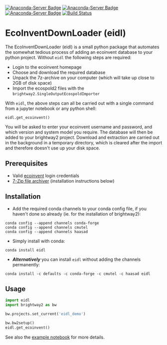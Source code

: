 [![Anaconda-Server Badge](https://anaconda.org/haasad/eidl/badges/version.svg)](https://anaconda.org/haasad/eidl) [![Anaconda-Server Badge](https://anaconda.org/haasad/eidl/badges/latest_release_date.svg)](https://anaconda.org/haasad/eidl) [![Anaconda-Server Badge](https://anaconda.org/haasad/eidl/badges/downloads.svg)](https://anaconda.org/haasad/eidl) [![Build Status](https://travis-ci.org/haasad/EcoInventDownLoader.svg?branch=master)](https://travis-ci.org/haasad/EcoInventDownLoader)
# EcoInventDownLoader (eidl)

The EcoInventDownLoader (eidl) is a small python package that automates the somewhat tedious process of adding an ecoinvent database to your python project. Without `eidl` the following steps are required: 

- Login to the ecoinvent homepage
- Choose and download the required database
- Unpack the 7z-archive on your computer (which will take up close to 2GB of disk space)
- Import the ecospold2 files with the `brightway2.SingleOutputEcospoldImporter`

With `eidl`, the above steps can all be carried out with a single command from a jupyter notebook or any python shell:
```
eidl.get_ecoinvent()
```
You will be asked to enter your ecoinvent username and password, and which version and system model you require. The database will then be added to your brightway2 project. Download and extraction are carried out in the background in a temporary directory, which is cleared after the import and therefore doesn't use up your disk space.

## Prerequisites

- Valid [ecoinvent](https://www.ecoinvent.org) login credentials
- [7-Zip file archiver](https://www.7-zip.org/) (installation instructions below)

## Installation

- Add the required conda channels to your conda config file, if you haven't done so already (ie. for the installation of brightway2):
```
conda config --append channels conda-forge
conda config --append channels cmutel
conda config --append channels haasad
```
- Simply install with conda:
```
conda install eidl
```
- ___Alternatively___ you can install `eidl` without adding the channels permanently:
```
conda install -c defaults -c conda-forge -c cmutel -c haasad eidl
```

## Usage

```python
import eidl
import brightway2 as bw

bw.projects.set_current('eidl_demo')

bw.bw2setup()
eidl.get_ecoinvent()
```

See also the [example notebook](./example_usage.ipynb) for more details.
